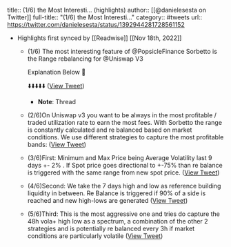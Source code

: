title:: (1/6) the Most Interesti... (highlights)
author:: [[@danielesesta on Twitter]]
full-title:: "(1/6) the Most Interesti..."
category:: #tweets
url:: https://twitter.com/danielesesta/status/1392944281728561152

- Highlights first synced by [[Readwise]] [[Nov 18th, 2022]]
	- (1/6) The most interesting feature of  @PopsicleFinance  Sorbetto is the Range rebalancing for @Uniswap V3
	  
	  Explanation Below 👀
	  
	  ⬇️⬇️⬇️⬇️⬇️ ([View Tweet](https://twitter.com/danielesesta/status/1392944275239931906))
		- **Note**: Thread
	- (2/6)On Uniswap v3 you want to be always in the most profitable / traded utilization rate to earn the most fees. With Sorbetto the range is constantly calculated and re balanced based on market conditions. We use different strategies to capture the most profitable bands: ([View Tweet](https://twitter.com/danielesesta/status/1392944276296847367))
	- (3/6)First: Minimum and Max Price being Average Volatility last 9 days +- 2% . If Spot price goes directional to +-75% than re balance is triggered with the same range from new spot price. ([View Tweet](https://twitter.com/danielesesta/status/1392944277882380290))
	- (4/6)Second: We take the 7 days high and low as reference building liquidity in between. Re Balance is triggered if 90% of a side is reached and new high-lows are generated ([View Tweet](https://twitter.com/danielesesta/status/1392944279165747203))
	- (5/6)Third: This is the most aggressive one and tries do capture the 48h vola+ high low as a spectrum, a combination of the other 2 strategies and is potentially re balanced every 3h if market conditions are particularly volatile ([View Tweet](https://twitter.com/danielesesta/status/1392944280306597891))